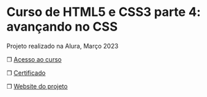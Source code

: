 # Curso de HTML5 e CSS3 parte 4: avançando no CSS

Projeto realizado na Alura, Março 2023

❐ [Acesso ao curso](https://cursos.alura.com.br/course/html5-css3-avancando-css)

❐  [Certificado](https://cursos.alura.com.br/certificate/9e15e6a6-4d7d-4154-923f-99eb66c6fb19)

❐ [Website do projeto](https://dcampos90.github.io/alura_HTML5.CSS3.parte-4/) 



